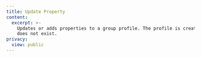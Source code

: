 ```yaml
---
title: Update Property
content:
  excerpt: >-
    Updates or adds properties to a group profile. The profile is created if it
    does not exist.
privacy:
  view: public
---
```


